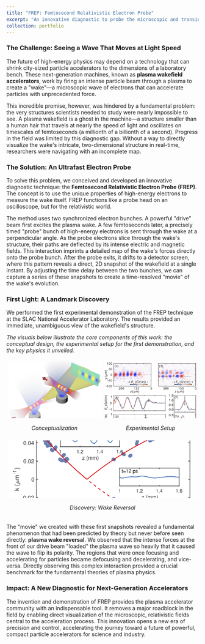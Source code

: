 ```yaml
---
title: "FREP: Femtosecond Relativistic Electron Probe"
excerpt: "An innovative diagnostic to probe the microscopic and transient plasma wakefields with micrometer and femtosecond spatialtemporal resolution. <br/><img src='/images/FREP_concept_visualization.png' style='height: 200px; width: auto;'>"
collection: portfolio
---
```


### The Challenge: Seeing a Wave That Moves at Light Speed

The future of high-energy physics may depend on a technology that can shrink city-sized particle accelerators to the dimensions of a laboratory bench. These next-generation machines, known as **plasma wakefield accelerators**, work by firing an intense particle beam through a plasma to create a "wake"—a microscopic wave of electrons that can accelerate particles with unprecedented force.

This incredible promise, however, was hindered by a fundamental problem: the very structures scientists needed to study were nearly impossible to see. A plasma wakefield is a ghost in the machine—a structure smaller than a human hair that travels at nearly the speed of light and oscillates on timescales of femtoseconds (a millionth of a billionth of a second). Progress in the field was limited by this diagnostic gap. Without a way to directly visualize the wake's intricate, two-dimensional structure in real-time, researchers were navigating with an incomplete map.

### The Solution: An Ultrafast Electron Probe

To solve this problem, we conceived and developed an innovative diagnostic technique: the **Femtosecond Relativistic Electron Probe (FREP)**. The concept is to use the unique properties of high-energy electrons to measure the wake itself. FREP functions like a probe head on an oscilloscope, but for the relativistic world.

The method uses two synchronized electron bunches. A powerful "drive" beam first excites the plasma wake. A few femtoseconds later, a precisely timed "probe" bunch of high-energy electrons is sent through the wake at a perpendicular angle. As the probe electrons slice through the wake's structure, their paths are deflected by its intense electric and magnetic fields. This interaction imprints a detailed map of the wake's forces directly onto the probe bunch. After the probe exits, it drifts to a detector screen, where this pattern reveals a direct, 2D snapshot of the wakefield at a single instant. By adjusting the time delay between the two bunches, we can capture a series of these snapshots to create a time-resolved "movie" of the wake's evolution.

### First Light: A Landmark Discovery

We performed the first experimental demonstration of the FREP technique at the SLAC National Accelerator Laboratory. The results provided an immediate, unambiguous view of the wakefield's structure.

*The visuals below illustrate the core components of this work: the conceptual design, the experimental setup for the first demonstration, and the key physics it unveiled.*

<div style="display: flex; flex-wrap: wrap; justify-content: space-between; align-items: stretch; text-align: center;">
  <div style="flex: 1; min-width: 200px; padding: 5px;">
    <img src="/images/FREP_concept_visualization.png" alt="FREP Concept" style="width: 100%; height: 150px; object-fit: cover;">
    <p><em>Conceptualization</em></p>
  </div>
  <div style="flex: 1; min-width: 200px; padding: 5px;">
    <img src="/images/FREP_wake_snapshots.png" alt="Snapshots of the wakefield" style="width: 100%; height: 150px; object-fit: cover;">
    <p><em>Experimental Setup</em></p>
  </div>
  <div style="flex: 1; min-width: 200px; padding: 5px;">
    <img src="/images/FREP_wake_reversal.png" alt="Wake reversal in a density upramp" style="width: 100%; height: 150px; object-fit: cover;">
    <p><em>Discovery: Wake Reversal</em></p>
  </div>
</div>

The "movie" we created with these first snapshots revealed a fundamental phenomenon that had been predicted by theory but never before seen directly: **plasma wake reversal**. We observed that the intense forces at the front of our drive beam "loaded" the plasma wave so heavily that it caused the wave to flip its polarity. The regions that were once focusing and accelerating for particles became defocusing and decelerating, and vice-versa. Directly observing this complex interaction provided a crucial benchmark for the fundamental theories of plasma physics.

### Impact: A New Diagnostic for Next-Generation Accelerators

The invention and demonstration of FREP provides the plasma accelerator community with an indispensable tool. It removes a major roadblock in the field by enabling direct visualization of the microscopic, relativistic fields central to the acceleration process. This innovation opens a new era of precision and control, accelerating the journey toward a future of powerful, compact particle accelerators for science and industry.
